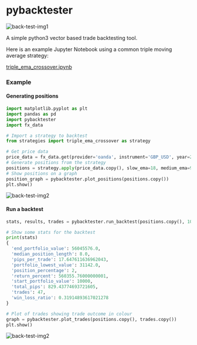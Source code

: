 # pybacktester

![back-test-img1](../master/img/back_tester.jpg?raw=true)

A simple python3 vector based trade backtesting tool.

Here is an example Jupyter Notebook using a common triple moving average strategy:

[triple_ema_crossover.ipynb](triple_ema_crossover.ipynb)

### Example

#### Generating positions

```python
import matplotlib.pyplot as plt
import pandas as pd
import pybacktester
import fx_data

# Import a strategy to backtest
from strategies import triple_ema_crossover as strategy

# Get price data
price_data = fx_data.get(provider='oanda', instrument='GBP_USD', year=2011, month=1, time_group='60min')
# Generate positions from the strategy
positions = strategy.apply(price_data.copy(), slow_ema=18, medium_ema=9, fast_ema=4)
# Show positions on a graph
position_graph = pybacktester.plot_positions(positions.copy())
plt.show()
```

![back-test-img2](../master/img/position_plot.png?raw=true)


#### Run a backtest

```python
stats, results, trades = pybacktester.run_backtest(positions.copy(), 10000, 2, stop_pips=3, spread_pips=1.3)

# Show some stats for the backtest
print(stats)
{
  'end_portfolio_value': 56045576.0,
  'median_position_length': 8.0,
  'pips_per_trade': 17.647611636962043,
  'portfolio_lowest_value': 31142.0,
  'position_percentage': 2,
  'return_percent': 560355.76000000001,
  'start_portfolio_value': 10000,
  'total_pips': 829.43774693721605,
  'trades': 47,
  'win_loss_ratio': 0.31914893617021278
}

# Plot of trades showing trade outcome in colour
graph = pybacktester.plot_trades(positions.copy(), trades.copy())
plt.show()
```

![back-test-img2](../master/img/trade_plot.png?raw=true)
